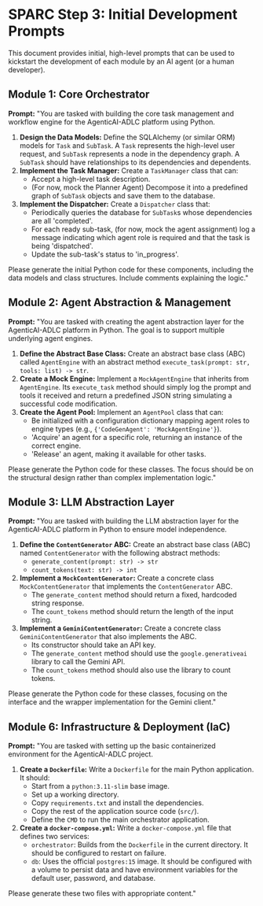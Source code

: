 # SPARC Step 3: Initial Development Prompts

This document provides initial, high-level prompts that can be used to kickstart the development of each module by an AI agent (or a human developer).

## Module 1: Core Orchestrator

**Prompt:**
"You are tasked with building the core task management and workflow engine for the AgenticAI-ADLC platform using Python.

1.  **Design the Data Models:** Define the SQLAlchemy (or similar ORM) models for `Task` and `SubTask`. A `Task` represents the high-level user request, and `SubTask` represents a node in the dependency graph. A `SubTask` should have relationships to its dependencies and dependents.
2.  **Implement the Task Manager:** Create a `TaskManager` class that can:
    *   Accept a high-level task description.
    *   (For now, mock the Planner Agent) Decompose it into a predefined graph of `SubTask` objects and save them to the database.
3.  **Implement the Dispatcher:** Create a `Dispatcher` class that:
    *   Periodically queries the database for `SubTask`s whose dependencies are all 'completed'.
    *   For each ready sub-task, (for now, mock the agent assignment) log a message indicating which agent role is required and that the task is being 'dispatched'.
    *   Update the sub-task's status to 'in_progress'.

Please generate the initial Python code for these components, including the data models and class structures. Include comments explaining the logic."

## Module 2: Agent Abstraction & Management

**Prompt:**
"You are tasked with creating the agent abstraction layer for the AgenticAI-ADLC platform in Python. The goal is to support multiple underlying agent engines.

1.  **Define the Abstract Base Class:** Create an abstract base class (ABC) called `AgentEngine` with an abstract method `execute_task(prompt: str, tools: list) -> str`.
2.  **Create a Mock Engine:** Implement a `MockAgentEngine` that inherits from `AgentEngine`. Its `execute_task` method should simply log the prompt and tools it received and return a predefined JSON string simulating a successful code modification.
3.  **Create the Agent Pool:** Implement an `AgentPool` class that can:
    *   Be initialized with a configuration dictionary mapping agent roles to engine types (e.g., `{'CodeGenAgent': 'MockAgentEngine'}`).
    *   'Acquire' an agent for a specific role, returning an instance of the correct engine.
    *   'Release' an agent, making it available for other tasks.

Please generate the Python code for these classes. The focus should be on the structural design rather than complex implementation logic."

## Module 3: LLM Abstraction Layer

**Prompt:**
"You are tasked with building the LLM abstraction layer for the AgenticAI-ADLC platform in Python to ensure model independence.

1.  **Define the `ContentGenerator` ABC:** Create an abstract base class (ABC) named `ContentGenerator` with the following abstract methods:
    *   `generate_content(prompt: str) -> str`
    *   `count_tokens(text: str) -> int`
2.  **Implement a `MockContentGenerator`:** Create a concrete class `MockContentGenerator` that implements the `ContentGenerator` ABC.
    *   The `generate_content` method should return a fixed, hardcoded string response.
    *   The `count_tokens` method should return the length of the input string.
3.  **Implement a `GeminiContentGenerator`:** Create a concrete class `GeminiContentGenerator` that also implements the ABC.
    *   Its constructor should take an API key.
    *   The `generate_content` method should use the `google.generativeai` library to call the Gemini API.
    *   The `count_tokens` method should also use the library to count tokens.

Please generate the Python code for these classes, focusing on the interface and the wrapper implementation for the Gemini client."

## Module 6: Infrastructure & Deployment (IaC)

**Prompt:**
"You are tasked with setting up the basic containerized environment for the AgenticAI-ADLC project.

1.  **Create a `Dockerfile`:** Write a `Dockerfile` for the main Python application. It should:
    *   Start from a `python:3.11-slim` base image.
    *   Set up a working directory.
    *   Copy `requirements.txt` and install the dependencies.
    *   Copy the rest of the application source code (`src/`).
    *   Define the `CMD` to run the main orchestrator application.
2.  **Create a `docker-compose.yml`:** Write a `docker-compose.yml` file that defines two services:
    *   `orchestrator`: Builds from the `Dockerfile` in the current directory. It should be configured to restart on failure.
    *   `db`: Uses the official `postgres:15` image. It should be configured with a volume to persist data and have environment variables for the default user, password, and database.

Please generate these two files with appropriate content."
